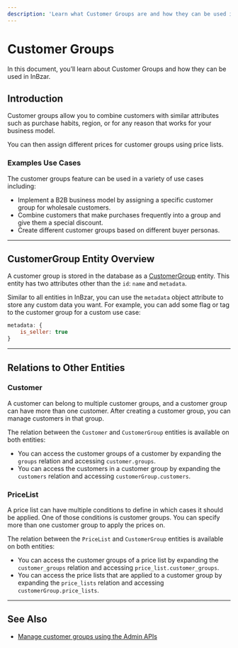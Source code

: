 ```yaml
---
description: 'Learn what Customer Groups are and how they can be used in the InBzar backend. Customer Groups allow to combine customers with similar attributes into a single group.'
---
```


# Customer Groups

In this document, you’ll learn about Customer Groups and how they can be used in InBzar.

## Introduction

Customer groups allow you to combine customers with similar attributes such as purchase habits, region, or for any reason that works for your business model.

You can then assign different prices for customer groups using price lists.

### Examples Use Cases

The customer groups feature can be used in a variety of use cases including:

- Implement a B2B business model by assigning a specific customer group for wholesale customers.
- Combine customers that make purchases frequently into a group and give them a special discount.
- Create different customer groups based on different buyer personas.

---

## CustomerGroup Entity Overview

A customer group is stored in the database as a [CustomerGroup](../../references/entities/classes/entities.CustomerGroup.mdx) entity. This entity has two attributes other than the `id`: `name` and `metadata`.

Similar to all entities in InBzar, you can use the `metadata` object attribute to store any custom data you want. For example, you can add some flag or tag to the customer group for a custom use case:

```js noReport
metadata: {
	is_seller: true
}
```

---

## Relations to Other Entities

### Customer

A customer can belong to multiple customer groups, and a customer group can have more than one customer. After creating a customer group, you can manage customers in that group.

The relation between the `Customer` and `CustomerGroup` entities is available on both entities:

- You can access the customer groups of a customer by expanding the `groups` relation and accessing `customer.groups`.
- You can access the customers in a customer group by expanding the `customers` relation and accessing `customerGroup.customers`.

### PriceList

A price list can have multiple conditions to define in which cases it should be applied. One of those conditions is customer groups. You can specify more than one customer group to apply the prices on.

The relation between the `PriceList` and `CustomerGroup` entities is available on both entities:

- You can access the customer groups of a price list by expanding the `customer_groups` relation and accessing `price_list.customer_groups`.
- You can access the price lists that are applied to a customer group by expanding the `price_lists` relation and accessing `customerGroup.price_lists`.

---

## See Also

- [Manage customer groups using the Admin APIs](./admin/manage-customer-groups.mdx)
